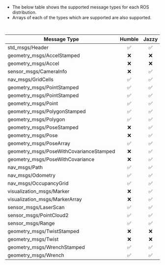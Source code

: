 * The below table shows the supported message types for each ROS distribution.
* Arrays of each of the types which are supported are also supported.
<br>

| **Message Type**                     | **Humble** | **Jazzy** | **Rolling** |
|--------------------------------------|:----------:|:---------:|:-----------:|
| std_msgs/Header                      |      ✅     |     ✅     |      ✅      |
| geometry_msgs/AccelStamped           |      ❌     |     ❌     |      ❌      |
| geometry_msgs/Accel                   |      ❌     |     ❌     |      ❌      |
| sensor_msgs/CameraInfo               |      ❌     |     ✅     |      ✅      |
| nav_msgs/GridCells                   |      ✅     |     ✅     |      ✅      |
| geometry_msgs/PointStamped           |      ✅     |     ✅     |      ✅      |
| geometry_msgs/PointStamped           |      ✅     |     ✅     |      ✅      |
| geometry_msgs/Point                   |      ✅     |     ✅     |      ✅      |
| geometry_msgs/PolygonStamped         |      ✅     |     ✅     |      ✅      |
| geometry_msgs/Polygon                 |      ✅     |     ✅     |      ✅      |
| geometry_msgs/PoseStamped             |      ❌     |     ✅     |      ✅      |
| geometry_msgs/Pose                     |      ❌     |     ✅     |      ✅      |
| geometry_msgs/PoseArray               |      ✅     |     ✅     |      ✅      |
| geometry_msgs/PoseWithCovarianceStamped |    ❌     |     ✅     |      ✅      |
| geometry_msgs/PoseWithCovariance      |      ❌     |     ✅     |      ✅      |
| nav_msgs/Path                        |      ✅     |     ✅     |      ✅      |
| nav_msgs/Odometry                    |      ✅     |     ✅     |      ✅      |
| nav_msgs/OccupancyGrid               |      ✅     |     ✅     |      ✅      |
| visualization_msgs/Marker            |      ❌     |     ✅     |      ✅      |
| visualization_msgs/MarkerArray       |      ❌     |     ✅     |      ✅      |
| sensor_msgs/LaserScan                |      ✅     |     ✅     |      ✅      |
| sensor_msgs/PointCloud2              |      ✅     |     ✅     |      ✅      |
| sensor_msgs/Range                    |      ✅     |     ✅     |      ✅      |
| geometry_msgs/TwistStamped           |      ❌     |     ❌     |      ❌      |
| geometry_msgs/Twist                   |      ❌     |     ❌     |      ❌      |
| geometry_msgs/WrenchStamped          |      ✅     |     ✅     |      ✅      |
| geometry_msgs/Wrench                   |      ✅     |     ✅     |      ✅      |
